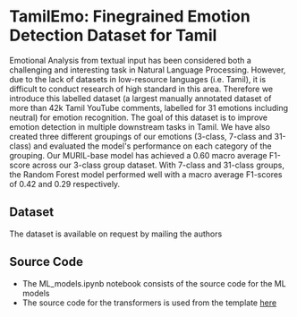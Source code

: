 <H1>TamilEmo: Finegrained Emotion Detection Dataset for Tamil</H1>


Emotional Analysis from textual input has been considered both a challenging and interesting task in Natural Language Processing. However, due to the lack of datasets in low-resource languages (i.e. Tamil), it is difficult to conduct research of high standard in this area. Therefore we introduce this labelled dataset (a largest manually annotated dataset of more than 42k Tamil YouTube comments, labelled for 31 emotions including neutral) for emotion recognition. The goal of this dataset is to improve emotion detection in multiple downstream tasks in Tamil. We have also created three different groupings of our emotions (3-class, 7-class and 31-class) and evaluated the model's performance on each category of the grouping. Our MURIL-base model has achieved a 0.60 macro average F1-score across our 3-class group dataset. With 7-class and 31-class groups, the Random Forest model performed well with a macro average F1-scores of 0.42 and 0.29 respectively.

<H2>Dataset</H2>
The dataset is available on request by mailing the authors

<H2>Source Code</H2>
<ul>
<li>The ML_models.ipynb notebook consists of the source code for the ML models  </li>
<li>The source code for the transformers is used from the template <a href="https://github.com/seanbenhur/resusable_text_classification_template">here</a>
</ul>


